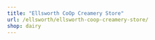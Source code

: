 ```yaml
---
title: "Ellsworth CoOp Creamery Store"
url: /ellsworth/ellsworth-coop-creamery-store/
shop: dairy
---
```

